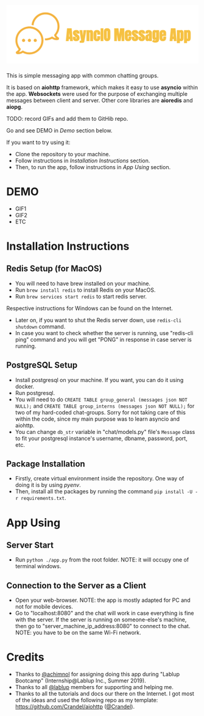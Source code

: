 ![AsyncIO Message App](static/img/logo.png)
---
This is simple messaging app with common chatting groups.

It is based on **aiohttp** framework, which makes it easy to use **asyncio** within the app. **Websockets** were used for the purpose of exchanging multiple messages between client and server. Other core libraries are **aioredis** and **aiopg**.

TODO: record GIFs and add them to GitHib repo.

Go and see DEMO in _Demo_ section below.

If you want to try using it:
- Clone the repository to your machine.
- Follow instructions in _Installation Instructions_ section.
- Then, to run the app, follow instructions in _App Using_ section.

# DEMO

- GIF1
- GIF2
- ETC

# Installation Instructions

## Redis Setup (for MacOS)
- You will need to have brew installed on your machine.
- Run `brew install redis` to install Redis on your MacOS. 
- Run `brew services start redis` to start redis server.

Respective instructions for Windows can be found on the Internet.

- Later on, if you want to shut the Redis server down, use `redis-cli shutdown` command.
- In case you want to check whether the server is running, use "redis-cli ping" command and you will get "PONG" in response in case server is running.

## PostgreSQL Setup

- Install postgresql on your machine. If you want, you can do it using docker.
- Run postgresql.
- You will need to do `CREATE TABLE group_general (messages json NOT NULL);` and `CREATE TABLE group_interns (messages json NOT NULL);` for two of my hard-coded chat-groups. Sorry for not taking care of this within the code, since my main purpose was to learn asyncio and aiohttp.
- You can change `db_str` variable in "chat/models.py" file's `Message` class to fit your postgresql instance's username, dbname, password, port, etc.

## Package Installation
- Firstly, create virtual environment inside the repository. One way of doing it is by using _pyenv_.
- Then, install all the packages by running the command `pip install -U -r requirements.txt`.

# App Using

## Server Start
- Run `python ./app.py` from the root folder. NOTE: it will occupy one of terminal windows.

## Connection to the Server as a Client
- Open your web-browser. NOTE: the app is mostly adapted for PC and not for mobile devices.
- Go to "localhost:8080" and the chat will work in case everything is fine with the server. If the server is running on someone-else's machine, then go to "server_machine_ip_address:8080" to connect to the chat. NOTE: you have to be on the same Wi-Fi network.

# Credits

- Thanks to [@achimnol](https://github.com/achimnol) for assigning doing this app during "Lablup Bootcamp" (Internship@Lablup Inc., Summer 2019).
- Thanks to all [@lablup](https://github.com/lablup) members for supporting and helping me.
- Thanks to all the tutorials and docs our there on the Internet. I got most of the ideas and used the following repo as my template: https://github.com/Crandel/aiohttp ([@Crandel](https://github.com/Crandel)).
